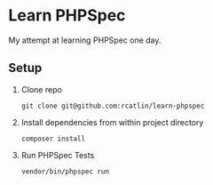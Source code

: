 # Learn PHPSpec

My attempt at learning PHPSpec one day.

## Setup

1. Clone repo
	
	`git clone git@github.com:rcatlin/learn-phpspec`

1. Install dependencies from within project directory

	`composer install`

1. Run PHPSpec Tests

	`vendor/bin/phpspec run`

